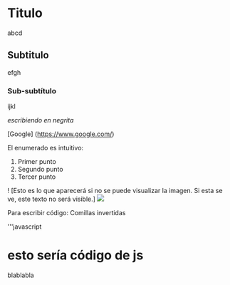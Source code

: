 # Titulo

abcd

## Subtitulo

efgh

### Sub-subtítulo

ijkl

*escribiendo en negrita*

[Google] (https://www.google.com/)

El enumerado es intuitivo:

1. Primer punto
2. Segundo punto
3. Tercer punto

! [Esto es lo que aparecerá si no se puede visualizar la imagen. Si esta se ve, este texto no será visible.]
<img src="image.png">

Para escribir código: Comillas invertidas

'''javascript
    <h1>esto sería código de js</h1>
    <p>blablabla</p>


